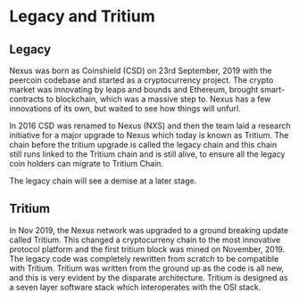 # Legacy and Tritium

## Legacy

Nexus was born as Coinshield (CSD) on 23rd September, 2019 with the peercoin codebase and started as a cryptocurrency project. The crypto market was innovating by leaps and bounds and Ethereum, brought smart-contracts to blockchain, which was a massive step to. Nexus has a few innovations of its own, but waited to see how things will unfurl.

In 2016 CSD was renamed to Nexus (NXS) and then the team laid a research initiative for a major upgrade to Nexus which today is known as Tritium. The chain before the tritium upgrade is called the legacy chain and this chain still runs linked to the Tritium chain and is still alive, to ensure all the legacy coin holders can migrate to Tritium Chain.

The legacy chain will see a demise at a later stage.

## Tritium

In Nov 2019, the Nexus network was upgraded to a ground breaking update called Tritium. This changed a cryptocurreny chain to the most innovative protocol platform and the first tritium block was mined on November, 2019. The legacy code was completely rewritten from scratch to be compatible with Tritium. Tritium was written from the ground up as the code is all new, and this is very evident by the disparate architecture. Tritium is designed as a seven layer software stack which interoperates with the OSI stack.
